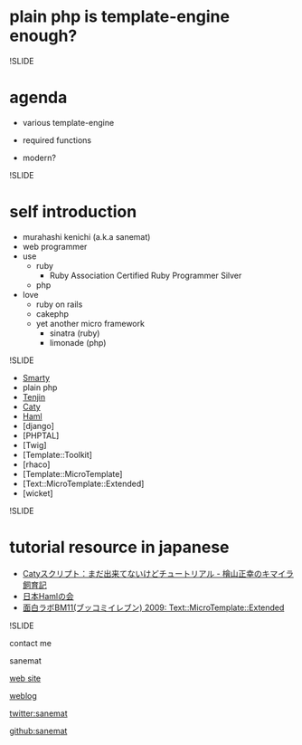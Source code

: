 # plain php is template-engine enough?

!SLIDE

# agenda

* various template-engine

* required functions

* modern?

!SLIDE

# self introduction

* murahashi kenichi (a.k.a sanemat)
* web programmer
* use
    * ruby
        * Ruby Association Certified Ruby Programmer Silver
    * php
* love
    * ruby on rails
    * cakephp
    * yet another micro framework
        * sinatra (ruby)
        * limonade (php)

!SLIDE
* [Smarty](http://www.smarty.net/)
* plain php
* [Tenjin](http://www.kuwata-lab.com/tenjin/)
* [Caty](http://bitbucket.org/m_hiyama/caty-python-proto1/)
* [Haml](http://haml-lang.com/)
* [django]
* [PHPTAL]
* [Twig]
* [Template::Toolkit]
* [rhaco]
* [Template::MicroTemplate]
* [Text::MicroTemplate::Extended]
* [wicket]

!SLIDE
# tutorial resource in japanese

* [Catyスクリプト：まだ出来てないけどチュートリアル - 檜山正幸のキマイラ飼育記](http://d.hatena.ne.jp/m-hiyama/20090907/1252284661)
* [日本Hamlの会](http://haml.ursm.jp/)
* [面白ラボBM11(ブッコミイレブン) 2009: Text::MicroTemplate::Extended](http://bm11.kayac.com/2009/project/text-microtemplate-extended/)

!SLIDE

contact me

sanemat

[web site](http://sane.jp/)

[weblog](http://sane.justblog.jp/)

[twitter:sanemat](http://twitter.com/sanemat)

[github:sanemat](http://github.com/sanemat)

